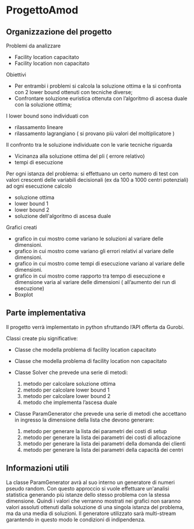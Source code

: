 # ProgettoAmod

## Organizzazione del progetto 

Problemi da analizzare
- Facility location capacitato
- Facility location non capacitato


Obiettivi
- Per entrambi i problemi si calcola la soluzione ottima e la si confronta con  2 lower  bound ottenuti con tecniche diverse;
- Confrontare soluzione euristica ottenuta con l’algoritmo di ascesa duale con la soluzione ottima;



I lower  bound sono  individuati con 
- rilassamento lineare
- rilassamento lagrangiano ( si provano più valori del moltiplicatore )
 
 
Il confronto tra le soluzione individuate con le varie tecniche riguarda
- Vicinanza alla soluzione ottima del pli ( errore relativo)
- tempi di esecuzione 


Per ogni istanza del problema:
si effettuano un certo numero di test con valori crescenti delle variabili decisionali  (ex da 100 a 1000 centri potenziali)
ad ogni esecuzione calcolo
- soluzione ottima
- lower bound 1
- lower bound 2
- soluzione dell'algoritmo di ascesa duale


Grafici creati
- grafico in cui mostro come variano le soluzioni al variare delle dimensioni.
- grafico in cui mostro come variano gli errori relativi al variare delle dimensioni.
- grafico in cui mostro come tempi di esecuzione variano al variare delle dimensioni. 
- grafico in cui mostro come rapporto tra tempo di esecuzione e dimensione varia al variare delle dimensioni ( all’aumento dei run di esecuzione)
- Boxplot



## Parte implementativa
Il progetto verrà implementato in python sfruttando l’API offerta da Gurobi.

Classi create piu significative:

- Classe che modella problema di facility location capacitato

- Classe che modella problema di facility location non capacitato

- Classe Solver che prevede una serie di metodi:
  1. metodo per calcolare soluzione ottima
  2. metodo per calcolare lower  bound 1
  3. metodo per calcolare lower  bound 2
  4. metodo che implementa l’ascesa duale


- Classe ParamGenerator che prevede una serie di metodi che accettano in ingresso la dimensione della lista che devono generare:
  1. metodo per generare la lista dei parametri dei costi di setup
  2. metodo per generare la lista dei parametri dei costi di allocazione
  3. metodo per generare la lista dei parametri della domanda dei clienti
  4. metodo per generare la lista dei parametri della capacità dei centri 


## Informazioni utili
La classe ParamGenerator avrà al suo interno un generatore di numeri pseudo random. Con questo approccio si vuole effettuare un'analisi statistica generando più istanze dello stesso problema con la stessa dimensione. Quindi i valori che verranno mostrati nei grafici non saranno valori assoluti ottenuti dalla soluzione di una singola istanza del problema, ma da una media di soluzioni. Il generatore utilizzato sarà multi-stream garantendo in questo modo le condizioni di indipendenza.
